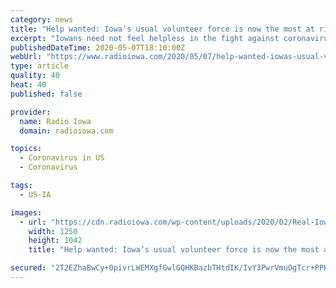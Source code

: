 ```yaml
---
category: news
title: "Help wanted: Iowa’s usual volunteer force is now the most at risk"
excerpt: "Iowans need not feel helpless in the fight against coronavirus, as there’s plenty of valuable work they can do. The need for volunteers statewide is at an all-time high due to the pandemic. Adam Lounsbury,"
publishedDateTime: 2020-05-07T18:10:00Z
webUrl: "https://www.radioiowa.com/2020/05/07/help-wanted-iowas-usual-volunteer-force-is-now-the-most-at-risk/"
type: article
quality: 40
heat: 40
published: false

provider:
  name: Radio Iowa
  domain: radioiowa.com

topics:
  - Coronavirus in US
  - Coronavirus

tags:
  - US-IA

images:
  - url: "https://cdn.radioiowa.com/wp-content/uploads/2020/02/Real-Iowa-Bankers-300x250.jpg"
    width: 1250
    height: 1042
    title: "Help wanted: Iowa’s usual volunteer force is now the most at risk"

secured: "2T2EZhaBwCy+0pivrLWEMXgfGwlGQHKBazbTHtdIK/IvY3PwrVmuOgTcr+PPKNXovgvVP6Vf7+WSwZXmeGKvUshdRr2KUCmQlkJBI75XHQ6HAmxKIbwLoX3PB6bjPhKIQYGYeMFQ7JtSTtgZ5fvGizoT1UvtVwzzrfu8/v50G70HJ8QSHx2PK85miQAvto/InSyg2+JW8stWmGICOsuP8YFJ8R8xnilOenrNPGNL33eCpmUhmGMs8GFk/B6J8QId4OLiuvXgWh0kU2A/SNqrPCDeTdYrNzjGcTWYsrqL4YE59bdXLD0UbOjEao3CT1Na;OKgJOrBo5ay57f2jSoHoLA=="
---
```


